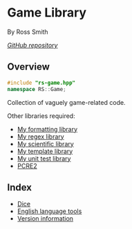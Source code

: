 # Game Library

By Ross Smith

_[GitHub repository](https://github.com/CaptainCrowbar/rs-game)_

## Overview

```c++
#include "rs-game.hpp"
namespace RS::Game;
```

Collection of vaguely game-related code.

Other libraries required:

* [My formatting library](https://github.com/CaptainCrowbar/rs-format)
* [My regex library](https://github.com/CaptainCrowbar/rs-regex)
* [My scientific library](https://github.com/CaptainCrowbar/rs-sci)
* [My template library](https://github.com/CaptainCrowbar/rs-tl)
* [My unit test library](https://github.com/CaptainCrowbar/rs-unit-test)
* [PCRE2](http://www.pcre.org/)

## Index

* [Dice](dice.html)
* [English language tools](dice.html)
* [Version information](version.html)
